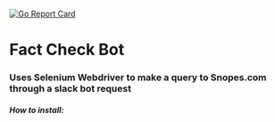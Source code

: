 [![Go Report Card](https://goreportcard.com/badge/github.com/HexSeal/FactCheckBot)](https://goreportcard.com/report/github.com/HexSeal/FactCheckBot)

<h1>Fact Check Bot</h1>
<h3>Uses Selenium Webdriver to make a query to Snopes.com through a slack bot request</h3>

<h5>How to install:</h5>